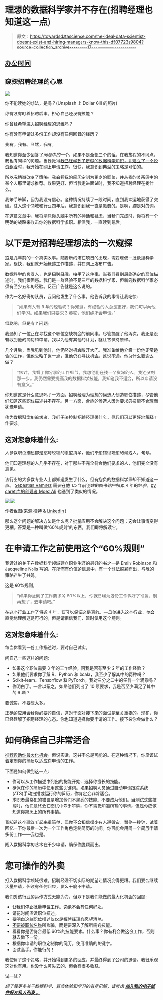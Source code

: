 # 理想的数据科学家并不存在(招聘经理也知道这一点)

> 原文：<https://towardsdatascience.com/the-ideal-data-scientist-doesnt-exist-and-hiring-managers-know-this-d507723a9804?source=collection_archive---------17----------------------->

## [办公时间](https://towardsdatascience.com/tagged/office-hours)

## 窥探招聘经理的心思

![](img/59fd06aeb269214a35ffc20a12ffd72a.png)

你不能读她的想法，是吗？(Unsplash 上 Dollar Gill 的照片)

你有没有盯着招聘启事，担心自己还没有技能？

你曾经希望进入招聘经理的思维吗？

你有没有申请过多份工作却没有任何回音的经历？

我有。我有。当然，我有。

我知道你至少回答了*问题中的一个*，如果不是全部三个的话。在我旅程的不同点，我也有同样的问题。当我觉得[我已经学到了足够的数据科学知识，并建立了一个投资组合](/your-data-science-journey-kickstarts-here-9aa0253bd182)时，我开始在网上申请工作。很快，我意识到典型的策略是可怕的。

所以我稍微改变了策略。我会将我的简历定制为更少的职位，并从我的关系网中的某个人那里请求推荐。效果更好，但当我走进面试时，我不知道招聘经理在找什么。

我笨手笨脚，因为我没有信心。这种情况持续了一段时间，直到我幸运地获得了突破。进入这个领域和行业四年后，我意识到我一直是愚蠢的。是啊，*蠢*是对的词。

在这篇文章中，我将清除你头脑中所有的神话和疑虑，当我们完成时，你将有一个明确的战略来攻击你的数据科学求职。相信我，一直读到最后。

# 以下是对招聘经理想法的一次窥探

这是几年前的一个真实故事。随着新的潜在项目的出现，需要雇佣一批数据科学家。很快，我们就开始概述工作描述，并在网上发布广告。

数据科学的负责人，也是招聘经理，接手了这件事。当我们看到最终确定的职位描述时，我们很困惑。我们是一群经验不足三年的数据科学家，但新的数据科学家必须有至少五年的经验。反正广告就是这么说的。

作为一名好奇的队员，我问他发生了什么事。他告诉我的事情让我吃惊:

> “如果有人有 5 年的经验呢？你知道，有经验的人总是更好，我们可以向他们学习。如果我们只要求 3 英镑，他们绝不会申请。”

很聪明，但是有个问题。

我通知了一位正在寻找这个职位空缺机会的前同事。尽管提醒了他两次，我还是没有收到他的简历和申请。我以为他有其他的计划，就让它保持原样。

几个月后，当我见到他时，他仍然对机会敞开大门。我准备给他介绍一份他非常适合的工作，但他忽略了这一点，但他仍在寻找机会。这说不通。他为什么要这么做？

> “伙计，我看了你分享的工作细节，我想他们在找一个资深的人。我还没到那一步。我仍然需要提高我的数据科学技能。我知道我不适合，所以申请没有意义。”

你知道这是什么意思吗？一方面，招聘经理为理想的候选人创造职位描述，尽管他们知道这些职位描述并不存在。另一方面，合适的候选人因为要求的技能不合理而犹豫申请。

作为数据科学的追求者，我们无法控制招聘经理做什么，但我们可以更好地解释工作要求。

## 这对您意味着什么:

大多数职位描述都是招聘经理的愿望清单，他们不想错过理想的候选人。句号。

他们知道理想的人几乎不存在，对于那些不完全符合他们要求的人，他们完全没有意见。

该行业的大多数专业人士都知道发生了什么，但有抱负的数据科学家却不知道这一点。 [Sebastián Ramírez](https://medium.com/u/963974981597?source=post_page-----d507723a9804--------------------------------) 需要在他 1.5 年前创建的图书馆中积累 4 年的经验。[py caret 库的创建者 Moez Ali](https://medium.com/u/fba05660b60f?source=post_page-----d507723a9804--------------------------------) 也遇到了类似的情况。

![](img/3b18bd7851221ffe36903848217a0dc3.png)![](img/c821240cab6b5664013d0943fc6f2c54.png)

作者截图(来源:[推特](https://twitter.com/tiangolo/status/1281946592459853830) & [LinkedIn](https://www.linkedin.com/feed/update/urn:li:activity:6787238044996026368?updateEntityUrn=urn%3Ali%3Afs_feedUpdate%3A%28V2%2Curn%3Ali%3Aactivity%3A6787238044996026368%29) )

那么这个问题的解决方法是什么呢？批量应用不会解决这个问题；这会让事情变得更糟。答案是一种叫做“60%规则”的东西，我们即将解读它。

# 在申请工作之前使用这个“60%规则”

我读过的关于在数据科学领域建立职业生涯的最好的书之一是 Emily Robinson 和 Jacqueline Nolis 写的。在所有有价值的信息中，有一个想法脱颖而出，与我的策略产生了共鸣。

这是 60%规则。

> “如果你达到了工作要求的 60%以上，你就已经为这份工作做好了准备。别再想了，去申请吧。”

在这个行业工作了将近 4 年，我可以保证这是真的。一旦你进入这个行业，你会直觉地理解这是可行的，但是请相信我们，暂时使用这个规则。

## 这对您意味着什么:

每当你看到一份工作描述时，要对自己诚实。

问自己一些这样的问题:

*   如果这个职位需要 3 年的工作经验，问我是否有至少 2 年的工作经验？
*   如果他们要求你了解 R、Python 和 Scala，我至少了解其中的两种吗？
*   Scikit-learn、Tensorflow 和 PyTorch。我对三分之二中的任何一个满意吗？
*   你明白了。一言以蔽之，如果他们列出了 10 项要求，我是否至少满足了其中的 6 项？

要诚实，不要想太多。

正确的应用会给你必要的自信，这对于面对接下来的面试是至关重要的。现在，你已经理解了招聘经理的心态。你也知道选择你要申请的工作。接下来你会做什么？

# 如何确保自己非常适合

[推荐帮助你最大化机会](https://pub.towardsai.net/you-will-never-succeed-if-you-keep-applying-for-jobs-online-1107ccbc9ac9)。但说实话，这并不总是可能的。在这种情况下，你应该试着定制你的简历以适应你申请的工作。

下面是如何做到这一点:

*   你可以从工作描述中列出的技能开始，选择你擅长的技能。
*   确保在你的简历中使用这些关键词。如果招聘人员通过自动申请跟踪系统(ATS)手动扫描或运行你的简历，你肯定会非常适合。
*   求职者最常犯的错误是增加他们不熟悉的技能。不要成为他们。当测试这些技能时，他们最终会在面试中笨手笨脚。你不需要知道所有的事情，但是你应该知道你简历上的所有事情。

我知道这个建议听起来很简单，但你不会相信很少有人遵循它。暂停一秒钟，试着回忆一下你最后一次为一个工作角色定制简历的时间。你可能会用同一个简历申请多份工作——我也是。

闯入数据科学的艺术在于少申请，确保你脱颖而出。

# 您可操作的外卖

打入数据科学领域很难。招聘经理不切实际的期望让情况变得更糟。我们要么继续大量申请，但没有任何回应，要么干脆不申请。

我们对该行业的运作方式无能为力，但以下是我们能做的最大化机会的回顾:

*   让我们[停止批量申请工作](/how-to-secure-your-first-data-science-internship-7bbfd8b87bdc)。这绝不会有任何好处。
*   请花时间阅读职位描述。
*   要明白这些职位描述仅仅是招聘经理的愿望清单。
*   [不要被职位名称](/5-lessons-i-wish-id-known-when-i-started-learning-data-science-1a90a4d2a7e7)所欺骗，而是要深入了解所需的技能。
*   看看你是否符合最低 60%的技能要求。什么事？你有机会做这份工作，否则就去做下一份。
*   根据你申请的职位定制你的简历。使用准确的关键字。
*   面试高手。你能行的！

我使用了这个策略，并开始得到更多的回应，并最终得到了公司的邀请。我很乐观这对你有用。你没什么可失去的，但会有很多收获。

试一试？

*想了解更多关于数据科学、真实体验和学习的有用见解，请考虑* [***加入我的电子邮件好友私人列表*** *。*](https://friends.arunnthevapalan.com/)
